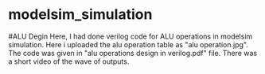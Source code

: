 # modelsim_simulation
#ALU Degin
Here, I had done verilog code for ALU operations in modelsim simulation. Here i uploaded the alu operation table as "alu operation.jpg". The code was given in "alu operations design in verilog.pdf" file. There was a short video of the wave of outputs. 
